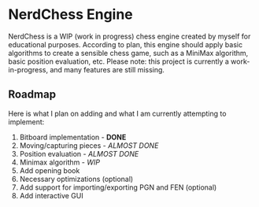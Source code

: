 # NerdChess Engine
NerdChess is a WIP (work in progress) chess engine created by myself for educational purposes. According to plan, this engine should apply
basic algorithms to create a sensible chess game, such as a MiniMax algorithm, basic position evaluation, etc. Please note: this project
is currently a work-in-progress, and many features are still missing.
## Roadmap
Here is what I plan on adding and what I am currently attempting to implement:
1. Bitboard implementation - **DONE**
2. Moving/capturing pieces - *ALMOST DONE*
3. Position evaluation - *ALMOST DONE*
4. Minimax algorithm - *WIP*
5. Add opening book
6. Necessary optimizations (optional)
7. Add support for importing/exporting PGN and FEN (optional)
8. Add interactive GUI